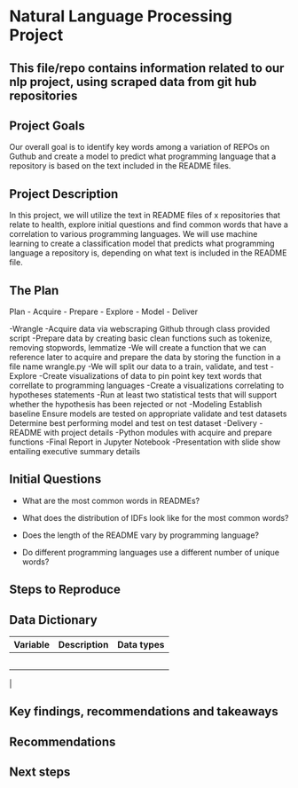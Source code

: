 # Natural Language Processing Project 

## This file/repo contains information related to our nlp project, using scraped data from git hub repositories


## Project Goals
Our overall goal is to identify key words among a variation of REPOs on Guthub and create a model to predict what programming language that a repository is based on the text included in the README files.

## Project Description
In this project, we will utilize the text in README files of x repositories that relate to health, explore initial questions and find common words that have a correlation to various programming languages.  We will use machine learning to create a classification model that predicts what programming language a repository is, depending on what text is included in the README file.


## The Plan

Plan - Acquire - Prepare - Explore - Model - Deliver

-Wrangle
    -Acquire data via webscraping Github through class provided script
    -Prepare data by creating basic clean functions such as tokenize, removing stopwords, lemmatize
    -We will create a function that we can reference later to acquire and prepare the data by storing the function in a file name wrangle.py
    -We will split our data to a train, validate, and test
-Explore
    -Create visualizations of data to pin point key text words that correllate to programming languages
    -Create a visualizations correlating to hypotheses statements
    -Run at least two statistical tests that will support whether the hypothesis has been rejected or not
-Modeling
    Establish baseline
    Ensure models are tested on appropriate validate and test datasets
    Determine best performing model and test on test dataset
-Delivery
    -README with project details
    -Python modules with acquire and prepare functions
    -Final Report in Jupyter Notebook
    -Presentation with slide show entailing executive summary details





 
## Initial Questions

- What are the most common words in READMEs?

- What does the distribution of IDFs look like for the most common words?

- Does the length of the README vary by programming language?

- Do different programming languages use a different number of unique words?




##  Steps to Reproduce






## Data Dictionary

 

| Variable          | Description                            |Data types|
| ----------------- | -------------------------------------- |----------|
|                   |                                        |          |
|                   |                                        |          |
|                   |                                        |          |
|                   |                                        |          |
|                   |                                        |          |
| 
 
## Key findings, recommendations and takeaways
 

 
## Recommendations
 

## Next steps
 

